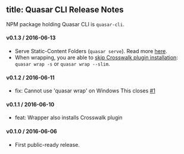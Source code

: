 title: Quasar CLI Release Notes
---
NPM package holding Quasar CLI is `quasar-cli`.

#### v0.1.3 / 2016-06-13

  * Serve Static-Content Folders (`quasar serve`). Read more [here](/guide/cli-commands.html#Serve-Static-Content-Folder).
  * When wrapping, you are able to [skip Crosswalk plugin installation](/guide/native-mobile-app-wrapper.html#Wrap-your-App): `quasar wrap -s` or `quasar wrap --slim`.

#### v0.1.2 / 2016-06-11

  * fix: Cannot use 'quasar wrap' on Windows
    This closes [#1](https://github.com/rstoenescu/quasar-cli/issues/1)

#### v0.1.1 / 2016-06-10

  * feat: Wrapper also installs Crosswalk plugin

#### v0.1.0 / 2016-06-06

  * First public-ready release.
